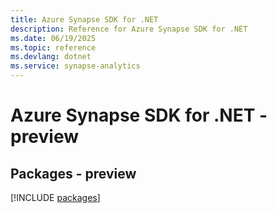 ```yaml
---
title: Azure Synapse SDK for .NET
description: Reference for Azure Synapse SDK for .NET
ms.date: 06/19/2025
ms.topic: reference
ms.devlang: dotnet
ms.service: synapse-analytics
---
```

# Azure Synapse SDK for .NET - preview
## Packages - preview
[!INCLUDE [packages](synapse-index.md)]